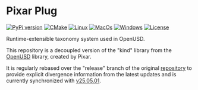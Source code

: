 # Pixar Plug

[![PyPi version](https://img.shields.io/pypi/v/pxr-kind.svg?logo=pypi&label=PyPI&logoColor=gold)](https://pypi.python.org/pypi/pxr-kind)
[![CMake](https://img.shields.io/badge/CMake-3.21...3.31-blue.svg?logo=CMake&logoColor=blue)](https://cmake.org)
[![Linux](https://github.com/untwine/pxr-kind/actions/workflows/linux.yml/badge.svg?branch=main)](https://github.com/untwine/pxr-kind/actions/workflows/linux.yml)
[![MacOs](https://github.com/untwine/pxr-kind/actions/workflows/macos.yml/badge.svg?branch=main)](https://github.com/untwine/pxr-kind/actions/workflows/macos.yml)
[![Windows](https://github.com/untwine/pxr-kind/actions/workflows/windows.yml/badge.svg?branch=main)](https://github.com/untwine/pxr-kind/actions/workflows/windows.yml)
[![License](https://img.shields.io/badge/License-TOST-yellow.svg)](https://github.com/untwine/pxr-kind/blob/main/LICENSE.txt)

Runtime-extensible taxonomy system used in OpenUSD.

This repository is a decoupled version of the "kind" library from the
[OpenUSD](https://graphics.pixar.com/usd/release/index.html) library, created
by Pixar.

It is regularly rebased over the "release" branch of the original
[repository](https://github.com/PixarAnimationStudios/OpenUSD) to provide
explicit divergence information from the latest updates and is currently
synchronized with
[v25.05.01](https://github.com/PixarAnimationStudios/OpenUSD/releases/tag/v25.05.01).
